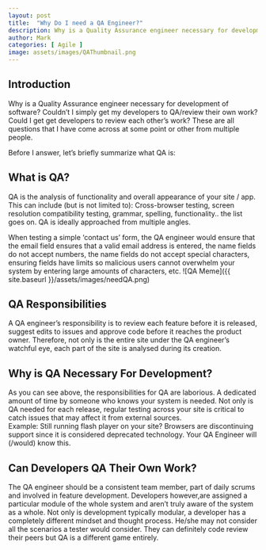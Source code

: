 ```yaml
---
layout: post
title:  "Why Do I need a QA Engineer?"
description: Why is a Quality Assurance engineer necessary for development of software? Couldn’t I simply get my developers to QA/review their own work?
author: Mark
categories: [ Agile ]
image: assets/images/QAThumbnail.png
---
```

## Introduction
Why is a Quality Assurance engineer necessary for development of software? Couldn’t I simply get my developers to QA/review their own work? Could I get get developers to review each other’s work? These are all questions that I have come across at some point or other from multiple people.

Before I answer, let’s briefly summarize what QA is:

## What is QA?
QA is the analysis of functionality and overall appearance of your site / app. This can include (but is not limited to): Cross-browser testing, screen resolution compatibility testing, grammar, spelling, functionality.. the list goes on. QA is ideally approached from multiple angles.

When testing a simple ‘contact us’ form, the QA engineer would ensure that the email field ensures that a valid email address is entered, the name fields do not accept numbers, the name fields do not accept special characters, ensuring fields have limits so malicious users cannot overwhelm your system by entering large amounts of characters, etc.
![QA Meme]({{ site.baseurl }}/assets/images/needQA.png)

## QA Responsibilities

A QA engineer’s responsibility is to review each feature before it is released, suggest edits to issues and approve code before it reaches the product owner. Therefore, not only is the entire site under the QA engineer’s watchful eye, each part of the site is analysed during its creation.

## Why is QA Necessary For Development?

As you can see above, the responsibilities for QA are laborious. A dedicated amount of time by someone who knows your system is needed. Not only is QA needed for each release, regular testing across your site is critical to catch issues that may affect it from external sources.  
Example: Still running flash player on your site? Browsers are discontinuing support since it is considered deprecated technology. Your QA Engineer will (/would) know this.

## Can Developers QA Their Own Work?
The QA engineer should be a consistent team member, part of daily scrums and involved in feature development. Developers however,are assigned a particular module of the whole system and aren’t truly aware of the system as a whole. Not only is development typically modular, a developer has a completely different mindset and thought process. He/she may not consider all the scenarios a tester would consider.
They can definitely code review their peers but QA is a different game entirely.
<!--stackedit_data:
eyJoaXN0b3J5IjpbMTA0Mjc5OTQ0MF19
-->
